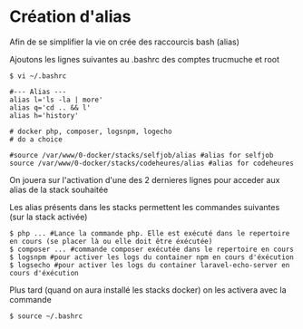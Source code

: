 # Création d'alias

Afin de se simplifier la vie on crée des raccourcis bash (alias)

Ajoutons les lignes suivantes au .bashrc des comptes trucmuche et root

```
$ vi ~/.bashrc
``` 

```vim
#--- Alias ---
alias l='ls -la | more'
alias q='cd .. && l'
alias h='history'

# docker php, composer, logsnpm, logecho
# do a choice

#source /var/www/0-docker/stacks/selfjob/alias #alias for selfjob
source /var/www/0-docker/stacks/codeheures/alias #alias for codeheures
```

On jouera sur l'activation d'une des 2 dernieres lignes pour acceder aux alias de la stack souhaitée

Les alias présents dans les stacks permettent les commandes suivantes (sur la stack activée)
```
$ php ... #Lance la commande php. Elle est exécuté dans le repertoire en cours (se placer là ou elle doit être éxécutée)
$ composer ... #commande composer exécutée dans le repertoire en cours
$ logsnpm #pour activer les logs du container npm en cours d'éxécution
$ logsecho #pour activer les logs du container laravel-echo-server en cours d'éxécution
```

Plus tard (quand on aura installé les stacks docker) on les activera avec la commande 

```
$ source ~/.bashrc
```
